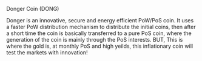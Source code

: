Donger Coin (DONG)

Donger is an innovative, secure and energy efficient PoW/PoS coin. It uses a faster PoW distribution mechanism to distribute the initial coins, then after a short time the coin is basically transferred to a pure PoS coin, where the generation of the coin is mainly through the PoS interests.  BUT, This is where the gold is, at monthly PoS and high yeilds, this inflationary coin will test the markets with innovation!



